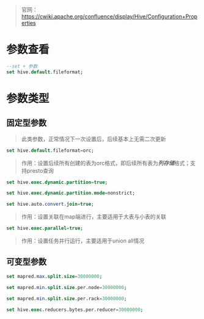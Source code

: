 > 官网：https://cwiki.apache.org/confluence/display/Hive/Configuration+Properties

# 参数查看

```sql
--set + 参数
set hive.default.fileformat;
```



# 参数类型

## 固定型参数

> 此类参数，正常情况下一次设置后，后续基本上无需二次更新



```sql
set hive.default.fileformat=orc;
```

> 作用：设置后续所有创建的表为orc格式，即后续所有表为***列存储***格式；支持presto查询



```sql
set hive.exec.dynamic.partition=true;

set hive.exec.dynamic.partition.mode=nonstrict;
```



```sql
set hive.auto.convert.join=true;
```

> 作用：设置关联在map端进行，主要适用于大表与小表的关联



```sql
set hive.exec.parallel=true;
```

> 作用：设置任务并行运行，主要适用于union all情况



## 可变型参数

```sql
set mapred.max.split.size=30000000;

set mapred.min.split.size.per.node=30000000;

set mapred.min.split.size.per.rack=30000000;

set hive.exec.reducers.bytes.per.reducer=30000000;
```


